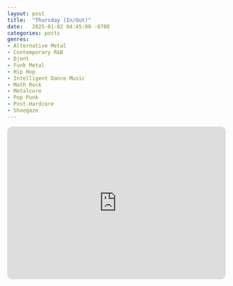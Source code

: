 ```yaml
---
layout: post
title:  "Thursday (In/Out)"
date:   2025-01-02 04:45:00 -0700
categories: posts
genres:
- Alternative Metal
- Contemporary R&B
- Djent
- Funk Metal
- Hip Hop
- Intelligent Dance Music
- Math Rock
- Metalcore
- Pop Punk
- Post-Hardcore
- Shoegaze 
---
```

<iframe style="border-radius:12px" src="https://open.spotify.com/embed/playlist/1HC2MkDzPaNacSTu7gsAG1?utm_source=generator" width="100%" height="352" frameBorder="0" allowfullscreen="" allow="autoplay; clipboard-write; encrypted-media; fullscreen; picture-in-picture" loading="lazy"></iframe>
